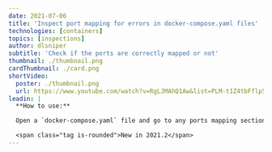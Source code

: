 ```yaml
---
date: 2021-07-06
title: 'Inspect port mapping for errors in docker-compose.yaml files'
technologies: [containers]
topics: [inspections]
author: dlsniper
subtitle: 'Check if the ports are correctly mapped or not'
thumbnail: ./thumbnail.png
cardThumbnail: ./card.png
shortVideo:
  poster: ./thumbnail.png
  url: https://www.youtube.com/watch?v=RgLJMAhQ1Aw&list=PLM-t1Z4tbFflp57RnfgjXOdpOg6fLhs_q&index=18
leadin: |
  **How to use:**

  Open a `docker-compose.yaml` file and go to any ports mapping section to see if it contains any messages or not.

  <span class="tag is-rounded">New in 2021.2</span>
---
```

